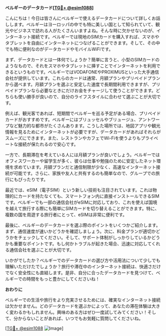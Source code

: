 **ベルギーのデータカード[[TG💪+ @esim1088](https://t.me/s/esim1088)]**

こんにちは！今日は皆さんにベルギーで使えるデータカードについて詳しくお話しします。ベルギーはヨーロッパの中でも特に美しい国として知られていて、観光やビジネスで訪れる人がたくさんいますよね。そんな時に欠かせないのが、インターネット接続です。ベルギーでは現地のSIMカードを購入すれば、スマホやタブレットを自由にインターネットにつなげることができます。そして、その中でも特に便利なのがデータカードやモバイルWiFiです。

まず、データカードとは一体何でしょうか？簡単に言うと、小型のSIMカードのようなもので、それをスマホやタブレットに挿すことでインターネットを利用できるというものです。ベルギーではVODAFONEやPROXIMUSといった大手通信会社が提供しています。これらのカードは通常、月額プランやプリペイドプランから選べます。月額プランを選ぶと安定した速度で長期間利用できますが、プリペイドプランなら必要なときにだけお金をチャージして使うことができます。どちらも使い勝手が良いので、自分のライフスタイルに合わせて選ぶことが大切です。

例えば、観光客であれば、短期間でベルギーを巡る予定がある場合、プリペイドカードがおすすめです。ベルギーにはブリュッセルやブリュージュ、アントワープなど魅力的な都市がたくさんあります。こうした場所では、地図アプリや観光情報を見るためにインターネットが必要ですが、データカードがあればそれらがスムーズにできます。また、レストランやカフェでWi-Fiを使うよりもプライベートな接続が保たれるので安心です。

一方で、長期滞在を考えている人には月額プランが良いでしょう。ベルギーではオフィスワーカーや留学生が多く、彼らは仕事や勉強のために安定したネット環境を求めています。月額プランだと通信制限が少なく、高速なインターネット接続が可能です。さらに、家族や友人と共有するのも簡単なので、グループでの旅行にもぴったりです。

最近では、eSIM（電子SIM）という新しい技術も注目されています。これは物理的にカードを持たなくても、スマートフォン内に直接インストールできるSIMです。ベルギーでも一部の通信会社がeSIMに対応しており、これを使えば国境を越えて旅行する際にも簡単にSIMカードを切り替えることができます。特に、複数の国を周遊する旅行者にとって、eSIMは非常に便利です。

最後に、ベルギーのデータカードを選ぶ際のポイントをいくつかご紹介します。まず、通信速度が速いかどうかを確認しましょう。次に、料金プランが適切かどうかをチェックしてください。そして、サポート体制がしっかりしているかどうかも重要なポイントです。もし何かトラブルが起きた場合、迅速に対応してくれる通信会社を選ぶことが大切です。

いかがでしたか？ベルギーでのデータカードの選び方や活用法について少しでも理解いただけたでしょうか？旅行や滞在中のインターネット接続は、快適さだけでなく安全性にも直結します。是非、自分に合ったデータカードを見つけて、ベルギーでの時間をもっと豊かにしてくださいね！

**おわりに**

ベルギーでの生活や旅行をより充実させるためには、確実なインターネット接続は欠かせません。どのデータカードを選ぶかによって、あなたの滞在体験は大きく変わるかもしれません。興味のある方はぜひ一度試してみてください！そして、分からないことがあれば、いつでもお気軽に質問してくださいね。

[[TG💪+ @esim1088](https://t.me/s/esim1088) ![Image](https://i.postimg.cc/Y0z9fWf4/image.png)]